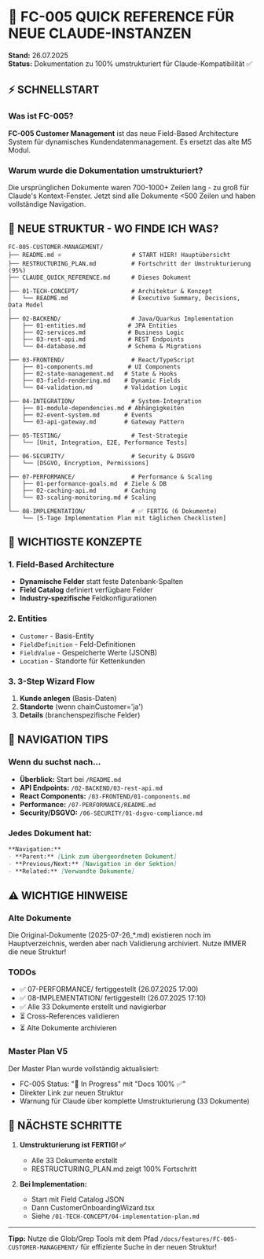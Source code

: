 # 🚀 FC-005 QUICK REFERENCE FÜR NEUE CLAUDE-INSTANZEN

**Stand:** 26.07.2025  
**Status:** Dokumentation zu 100% umstrukturiert für Claude-Kompatibilität ✅

## ⚡ SCHNELLSTART

### Was ist FC-005?
**FC-005 Customer Management** ist das neue Field-Based Architecture System für dynamisches Kundendatenmanagement. Es ersetzt das alte M5 Modul.

### Warum wurde die Dokumentation umstrukturiert?
Die ursprünglichen Dokumente waren 700-1000+ Zeilen lang - zu groß für Claude's Kontext-Fenster. Jetzt sind alle Dokumente <500 Zeilen und haben vollständige Navigation.

## 📁 NEUE STRUKTUR - WO FINDE ICH WAS?

```
FC-005-CUSTOMER-MANAGEMENT/
├── README.md ⭐                    # START HIER! Hauptübersicht
├── RESTRUCTURING_PLAN.md          # Fortschritt der Umstrukturierung (95%)
├── CLAUDE_QUICK_REFERENCE.md      # Dieses Dokument
│
├── 01-TECH-CONCEPT/               # Architektur & Konzept
│   └── README.md                  # Executive Summary, Decisions, Data Model
│
├── 02-BACKEND/                    # Java/Quarkus Implementation
│   ├── 01-entities.md            # JPA Entities
│   ├── 02-services.md            # Business Logic
│   ├── 03-rest-api.md            # REST Endpoints
│   └── 04-database.md            # Schema & Migrations
│
├── 03-FRONTEND/                   # React/TypeScript
│   ├── 01-components.md          # UI Components
│   ├── 02-state-management.md   # State & Hooks
│   ├── 03-field-rendering.md    # Dynamic Fields
│   └── 04-validation.md         # Validation Logic
│
├── 04-INTEGRATION/                # System-Integration
│   ├── 01-module-dependencies.md # Abhängigkeiten
│   ├── 02-event-system.md       # Events
│   └── 03-api-gateway.md        # Gateway Pattern
│
├── 05-TESTING/                    # Test-Strategie
│   └── [Unit, Integration, E2E, Performance Tests]
│
├── 06-SECURITY/                   # Security & DSGVO
│   └── [DSGVO, Encryption, Permissions]
│
├── 07-PERFORMANCE/                # Performance & Scaling
│   ├── 01-performance-goals.md  # Ziele & DB
│   ├── 02-caching-api.md        # Caching
│   └── 03-scaling-monitoring.md # Scaling
│
└── 08-IMPLEMENTATION/             # ✅ FERTIG (6 Dokumente)
    └── [5-Tage Implementation Plan mit täglichen Checklisten]
```

## 🎯 WICHTIGSTE KONZEPTE

### 1. Field-Based Architecture
- **Dynamische Felder** statt feste Datenbank-Spalten
- **Field Catalog** definiert verfügbare Felder
- **Industry-spezifische** Feldkonfigurationen

### 2. Entities
- `Customer` - Basis-Entity
- `FieldDefinition` - Feld-Definitionen
- `FieldValue` - Gespeicherte Werte (JSONB)
- `Location` - Standorte für Kettenkunden

### 3. 3-Step Wizard Flow
1. **Kunde anlegen** (Basis-Daten)
2. **Standorte** (wenn chainCustomer='ja')
3. **Details** (branchenspezifische Felder)

## 📌 NAVIGATION TIPS

### Wenn du suchst nach...
- **Überblick:** Start bei `/README.md`
- **API Endpoints:** `/02-BACKEND/03-rest-api.md`
- **React Components:** `/03-FRONTEND/01-components.md`
- **Performance:** `/07-PERFORMANCE/README.md`
- **Security/DSGVO:** `/06-SECURITY/01-dsgvo-compliance.md`

### Jedes Dokument hat:
```markdown
**Navigation:**
- **Parent:** [Link zum übergeordneten Dokument]
- **Previous/Next:** [Navigation in der Sektion]
- **Related:** [Verwandte Dokumente]
```

## ⚠️ WICHTIGE HINWEISE

### Alte Dokumente
Die Original-Dokumente (2025-07-26_*.md) existieren noch im Hauptverzeichnis, werden aber nach Validierung archiviert. Nutze IMMER die neue Struktur!

### TODOs
- ✅ 07-PERFORMANCE/ fertiggestellt (26.07.2025 17:00)
- ✅ 08-IMPLEMENTATION/ fertiggestellt (26.07.2025 17:10)
- ✅ Alle 33 Dokumente erstellt und navigierbar
- ⏳ Cross-References validieren
- ⏳ Alte Dokumente archivieren

### Master Plan V5
Der Master Plan wurde vollständig aktualisiert:
- FC-005 Status: "🔄 In Progress" mit "Docs 100% ✅"
- Direkter Link zur neuen Struktur
- Warnung für Claude über komplette Umstrukturierung (33 Dokumente)

## 🚀 NÄCHSTE SCHRITTE

1. **Umstrukturierung ist FERTIG! ✅**
   - Alle 33 Dokumente erstellt
   - RESTRUCTURING_PLAN.md zeigt 100% Fortschritt

2. **Bei Implementation:**
   - Start mit Field Catalog JSON
   - Dann CustomerOnboardingWizard.tsx
   - Siehe `/01-TECH-CONCEPT/04-implementation-plan.md`

---

**Tipp:** Nutze die Glob/Grep Tools mit dem Pfad `/docs/features/FC-005-CUSTOMER-MANAGEMENT/` für effiziente Suche in der neuen Struktur!